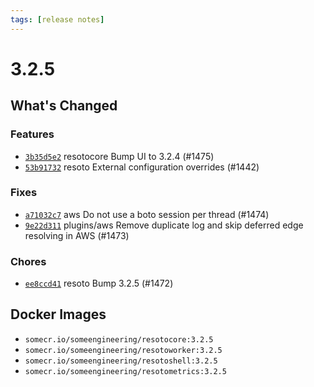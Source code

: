 ```yaml
---
tags: [release notes]
---
```


# 3.2.5

## What's Changed

### Features

- [`3b35d5e2`](https://github.com/someengineering/resoto/commit/3b35d5e2) <span class="badge badge--secondary">resotocore</span> Bump UI to 3.2.4 (#1475)
- [`53b91732`](https://github.com/someengineering/resoto/commit/53b91732) <span class="badge badge--secondary">resoto</span> External configuration overrides (#1442)

### Fixes

- [`a71032c7`](https://github.com/someengineering/resoto/commit/a71032c7) <span class="badge badge--secondary">aws</span> Do not use a boto session per thread (#1474)
- [`9e22d311`](https://github.com/someengineering/resoto/commit/9e22d311) <span class="badge badge--secondary">plugins/aws</span> Remove duplicate log and skip deferred edge resolving in AWS (#1473)

### Chores

- [`ee8ccd41`](https://github.com/someengineering/resoto/commit/ee8ccd41) <span class="badge badge--secondary">resoto</span> Bump 3.2.5 (#1472)

<!--truncate-->

## Docker Images

- `somecr.io/someengineering/resotocore:3.2.5`
- `somecr.io/someengineering/resotoworker:3.2.5`
- `somecr.io/someengineering/resotoshell:3.2.5`
- `somecr.io/someengineering/resotometrics:3.2.5`

